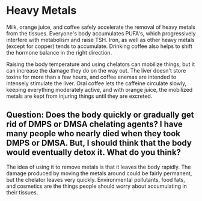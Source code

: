 # Heavy Metals

Milk, orange juice, and coffee safely accelerate the removal of heavy metals from the tissues. Everyone's body accumulates PUFA's, which progressively interfere with metabolism and raise TSH. Iron, as well as other heavy metals (except for copper) tends to accumulate. Drinking coffee also helps to shift the hormone balance in the right direction.

Raising the body temperature and using chelators can mobilize things, but it can increase the damage they do on the way out. The liver doesn't store toxins for more than a few hours, and coffee enemas are intended to intensely stimulate the liver. Oral coffee lets the caffeine circulate slowly, keeping everything moderately active, and with orange juice, the mobilized metals are kept from injuring things until they are excreted.

## Question: Does the body quickly or gradually get rid of DMPS or DMSA chelating agents? I have many people who nearly died when they took DMPS or DMSA. But, I should think that the body would eventually detox it. What do you think?
The idea of using it to remove metals is that it leaves the body rapidly. The damage produced by moving the metals around could be fairly permanent, but the chelator leaves very quickly. Environmental pollutants, food fats, and cosmetics are the things people should worry about accumulating in their tissues.
